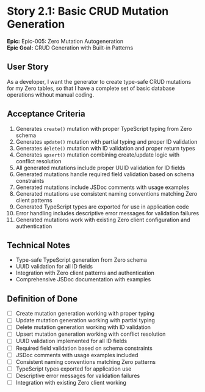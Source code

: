 # Story 2.1: Basic CRUD Mutation Generation

**Epic:** Epic-005: Zero Mutation Autogeneration  
**Epic Goal:** CRUD Generation with Built-in Patterns

## User Story
As a developer,
I want the generator to create type-safe CRUD mutations for my Zero tables,
so that I have a complete set of basic database operations without manual coding.

## Acceptance Criteria
1. Generates `create()` mutation with proper TypeScript typing from Zero schema
2. Generates `update()` mutation with partial typing and proper ID validation
3. Generates `delete()` mutation with ID validation and proper return types
4. Generates `upsert()` mutation combining create/update logic with conflict resolution
5. All generated mutations include proper UUID validation for ID fields
6. Generated mutations handle required field validation based on schema constraints
7. Generated mutations include JSDoc comments with usage examples
8. Generated mutations use consistent naming conventions matching Zero client patterns
9. Generated TypeScript types are exported for use in application code
10. Error handling includes descriptive error messages for validation failures
11. Generated mutations work with existing Zero client configuration and authentication

## Technical Notes
- Type-safe TypeScript generation from Zero schema
- UUID validation for all ID fields
- Integration with Zero client patterns and authentication
- Comprehensive JSDoc documentation with examples

## Definition of Done
- [ ] Create mutation generation working with proper typing
- [ ] Update mutation generation working with partial typing
- [ ] Delete mutation generation working with ID validation
- [ ] Upsert mutation generation working with conflict resolution
- [ ] UUID validation implemented for all ID fields
- [ ] Required field validation based on schema constraints
- [ ] JSDoc comments with usage examples included
- [ ] Consistent naming conventions matching Zero patterns
- [ ] TypeScript types exported for application use
- [ ] Descriptive error messages for validation failures
- [ ] Integration with existing Zero client working